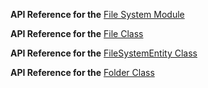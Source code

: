
**API Reference for the** [File System Module](https://docs.nativescript.org/api-reference/modules/_file_system_.html)

**API Reference for the** [File Class](https://docs.nativescript.org/api-reference/classes/_file_system_.file.html)

**API Reference for the** [FileSystemEntity Class](https://docs.nativescript.org/api-reference/classes/_file_system_.filesystementity.html)

**API Reference for the** [Folder Class](https://docs.nativescript.org/api-reference/classes/_file_system_.folder.html)
